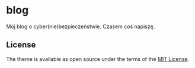 # blog

Mój blog o cyber(nie)bezpieczeństwie. Czasem coś napiszę.

## License

The theme is available as open source under the terms of the [MIT License](https://opensource.org/licenses/MIT).

